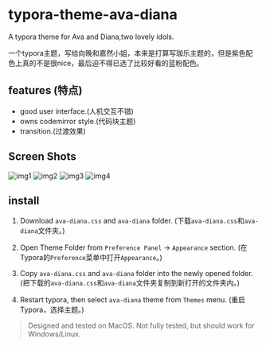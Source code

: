 # typora-theme-ava-diana
A typora theme for Ava and Diana,two lovely idols.

一个typora主题，写给向晚和嘉然小姐，本来是打算写珈乐主题的，但是紫色配色上真的不是很nice，最后迫不得已选了比较好看的蓝粉配色。

## features (特点)
+ good user interface.(人机交互不错)
+ owns codemirror style.(代码块主题)
+ transition.(过渡效果)

## Screen Shots

![img1](https://cdn.jsdelivr.net/gh/mingluosunyi/pictures/typora%E5%B1%95%E7%A4%BA1.png)
![img2](https://cdn.jsdelivr.net/gh/mingluosunyi/pictures/typora.png)
![img3](https://cdn.jsdelivr.net/gh/mingluosunyi/pictures/typora%E5%B1%95%E7%A4%BA2.png)
![img4](https://cdn.jsdelivr.net/gh/mingluosunyi/pictures/typora%E5%B1%95%E7%A4%BA3.png)

## install
1. Download `ava-diana.css` and `ava-diana` folder. (下载`ava-diana.css`和`ava-diana`文件夹。)  
 
2. Open Theme Folder from `Preference Panel` → `Appearance` section. (在Typora的`Preference`菜单中打开`Appearance`。)  

3. Copy `ava-diana.css` and `ava-diana` folder into the newly opened folder. (把下载的`ava-diana.css`和`ava-diana`文件夹复制到新打开的文件夹内。)
 
4. Restart typora, then select `ava-diana` theme from `Themes` menu. (重启Typora，选择主题。)

> Designed and tested on MacOS. Not fully tested, but should work for Windows/Linux.

